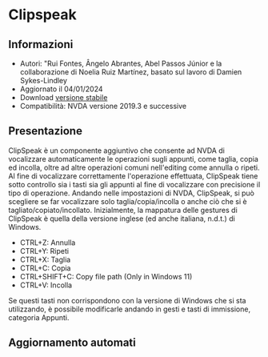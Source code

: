 ﻿# Clipspeak


## Informazioni
* Autori: "Rui Fontes, Ângelo Abrantes, Abel Passos Júnior e la collaborazione di Noelia Ruiz Martínez, basato sul lavoro di Damien Sykes-Lindley
* Aggiornato il 04/01/2024
* Download [versione stabile][1]
* Compatibilità: NVDA versione 2019.3 e successive


## Presentazione
ClipSpeak è un componente aggiuntivo che consente ad NVDA di vocalizzare automaticamente le operazioni sugli appunti, come taglia, copia ed incolla, oltre ad altre operazioni comuni nell'editing come annulla o ripeti.
Al fine di vocalizzare correttamente l'operazione effettuata, ClipSpeak tiene sotto controllo sia i tasti sia gli appunti al fine di vocalizzare con precisione il tipo di operazione.
Andando nelle impostazioni di NVDA, ClipSpeak, si può scegliere se far vocalizzare solo taglia/copia/incolla o anche ciò che si è tagliato/copiato/incollato.
Inizialmente, la mappatura delle gestures di ClipSpeak è quella della versione inglese (ed anche italiana, n.d.t.) di Windows.
* CTRL+Z: Annulla
* CTRL+Y: Ripeti
* CTRL+X: Taglia
* CTRL+C: Copia
* CTRL+SHIFT+C: Copy file path (Only in Windows 11)
* CTRL+V: Incolla

Se questi tasti non corrispondono con la versione di Windows che si sta utilizzando, è possibile modificarle andando in gesti e tasti di immissione, categoria Appunti.

## Aggiornamento automati
[1]: https://github.com/ruifontes/clipspeak/releases/download/2024.01.04/clipspeak-2024.01.04.nvda-addon
